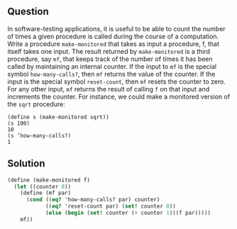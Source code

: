 Question
---
In software-testing applications, it is useful to be able to count the number of times a given procedure is called during the course of a computation. Write a procedure `make-monitored` that takes as input a procedure, f, that itself takes one input. The result returned by `make-monitored` is a third procedure, say `mf`, that keeps track of the number of times it has been called by maintaining an internal counter. If the input to `mf` is the special symbol `how-many-calls?`, then `mf` returns the value of the counter. If the input is the special symbol `reset-count`, then `mf` resets the counter to zero. For any other input, `mf` returns the result of calling `f` on that input and increments the counter. For instance, we could make a monitored version of the `sqrt` procedure:
```
(define s (make-monitored sqrt))
(s 100)
10
(s ’how-many-calls?)
1
```

Solution
---
```scheme
(define (make-monitored f)
  (let ((counter 0))
    (define (mf par)
      (cond ((eq? 'how-many-calls? par) counter)
            ((eq? 'reset-count par) (set! counter 0))
            (else (begin (set! counter (+ counter 1))(f par)))))
    mf))
```